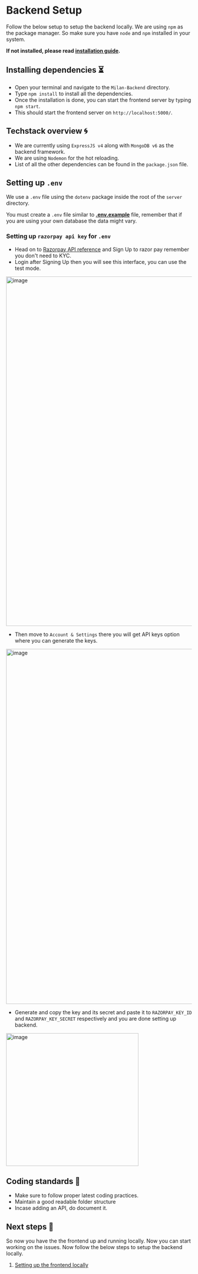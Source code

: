 # Backend Setup

Follow the below setup to setup the backend locally. We are using `npm` as the
package manager. So make sure you have `node` and `npm` installed in your
system.

**If not installed, please read
[installation guide](https://docs.npmjs.com/downloading-and-installing-node-js-and-npm).**

## Installing dependencies ⏳

- Open your terminal and navigate to the `Milan-Backend` directory.
- Type `npm install` to install all the dependencies.
- Once the installation is done, you can start the frontend server by typing
  `npm start`.
- This should start the frontend server on `http://localhost:5000/`.

## Techstack overview 🌀

- We are currently using `ExpressJS v4` along with `MongoDB v6` as the backend
  framework.
- We are using `Nodemon` for the hot reloading.
- List of all the other dependencies can be found in the `package.json` file.

## Setting up `.env`

We use a `.env` file using the `dotenv` package inside the root of the `server`
directory.

You must create a `.env` file similar to **[.env.example](https://github.com/MilanCommunity/Milan-Backend/blob/main/.env.example)** file, remember that if you are using your own database the data might vary.


### Setting up `razorpay api key` for `.env`
- Head on to [Razorpay API reference](https://razorpay.com/docs/api) and Sign Up to razor pay remember you don't need to KYC. 
- Login after Signing Up then you will see this interface, you can use the test mode.

<img width="945" alt="image" src="https://github.com/tejaskh3/Milan/assets/98630752/2de85099-8167-4db2-9fc7-9d539c5bcf64">

- Then move to `Account & Settings` there you will get API keys option where you can generate the keys.

<img width="960" alt="image" src="https://github.com/tejaskh3/Milan/assets/98630752/b1feb58c-f71a-4820-b298-40f05d27146e">

- Generate and copy the key and its secret and paste it to `RAZORPAY_KEY_ID` and `RAZORPAY_KEY_SECRET` respectively and you are done setting up backend.

<img width="359" alt="image" src="https://github.com/tejaskh3/Milan/assets/98630752/5f08bde3-17fa-472d-9587-9524fa737dd5">

## Coding standards 🔐

- Make sure to follow proper latest coding practices.
- Maintain a good readable folder structure
- Incase adding an API, do document it.

## Next steps 🚀

So now you have the the frontend up and running locally. Now you can start
working on the issues. Now follow the below steps to setup the backend locally.

1. [Setting up the frontend locally](/docs/FrontendSetup.md)
